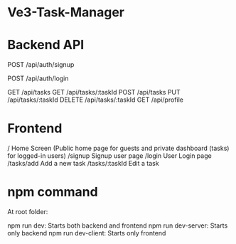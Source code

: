 # Ve3-Task-Manager

# Backend API

 POST     /api/auth/signup  
 
 POST     /api/auth/login
 
 GET      /api/tasks
 GET      /api/tasks/:taskId
 POST     /api/tasks
 PUT      /api/tasks/:taskId
 DELETE   /api/tasks/:taskId
 GET      /api/profile

 # Frontend 
 /                 Home Screen (Public home page for guests and private dashboard (tasks) for logged-in users)
 /signup           Signup user page
 /login            User Login page
 /tasks/add        Add a new task
 /tasks/:taskId    Edit a task

 # npm command
 At root folder:

npm run dev: Starts both backend and frontend
npm run dev-server: Starts only backend
npm run dev-client: Starts only frontend
